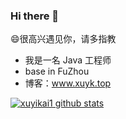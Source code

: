 ### Hi there 👋

<!--
**xuyikai1/xuyikai1** is a ✨ _special_ ✨ repository because its `README.md` (this file) appears on your GitHub profile.

Here are some ideas to get you started:

- 🔭 I’m currently working on ...
- 🌱 I’m currently learning ...
- 👯 I’m looking to collaborate on ...
- 🤔 I’m looking for help with ...
- 💬 Ask me about ...
- 📫 How to reach me: ...
- 😄 Pronouns: ...
- ⚡ Fun fact: ...
-->

😄很高兴遇见你，请多指教

- 我是一名 Java 工程师
- base in FuZhou
- 博客：www.xuyk.top

[![xuyikai1 github stats](https://github-readme-stats.vercel.app/api?username=xuyikai1)](//www.xuyk.top)
